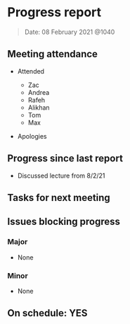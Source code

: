<!-- File name must be Year-Month-Date.md
e.g. 2020-10-12.md -->

<!--One report per week Minimum!-->
# Progress report

> Date: 08 February 2021 @1040
<!--Names of those who attended the meeting, CSV-->
## Meeting attendance

- Attended
  - Zac
  - Andrea
  - Rafeh
  - Alikhan
  - Tom
  - Max

- Apologies

## Progress since last report
<!--What have you done ?-->
<!--Single line bullet point-->

- Discussed lecture from 8/2/21

## Tasks for next meeting
<!--What will you do before the next?-->
<!--Single line bullet point-->

## Issues blocking progress

### Major

- None

### Minor

- None

<!--Pick one-->
<!--## On schedule: YES-->
<!--## On schedule: NO-->

## On schedule: YES
